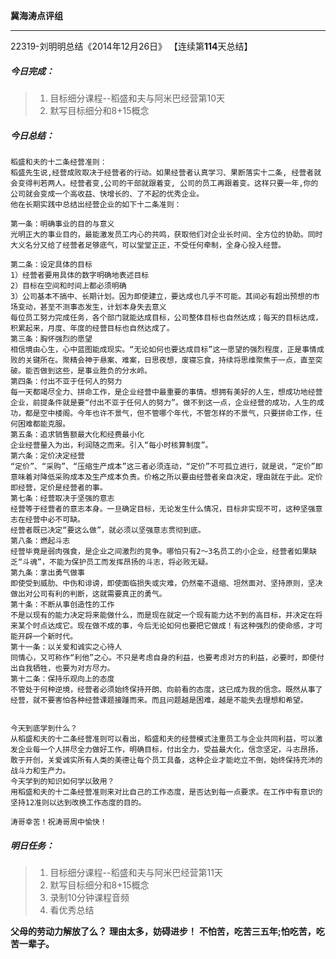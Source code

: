 **冀海涛点评组**

------

22319-刘明明总结《2014年12月26日》
【连续第**114**天总结】

##### __今日完成：__
>1. 目标细分课程--稻盛和夫与阿米巴经营第10天
>2. 默写目标细分和8+15概念

##### __今日总结：__
    稻盛和夫的十二条经营准则：
    稻盛先生说,经营成败取决于经营者的行动。如果经营者认真学习、果断落实十二条, 经营者就会变得判若两人。经营者变,公司的干部就跟着变, 公司的员工再跟着变。这样只要一年,你的公司就会变成一个高收益、快增长的、了不起的优秀企业。
    他在长期实践中总结出经营企业的如下十二条准则：

    第一条：明确事业的目的与意义
    光明正大的事业目的，最能激发员工内心的共鸣，获取他们对企业长时间、全方位的协助。同时大义名分又给了经营者足够底气，可以堂堂正正，不受任何牵制，全身心投入经营。
    
    第二条：设定具体的目标
    1）经营者要用具体的数字明确地表述目标
    2）目标在空间和时间上都必须明确
    3）公司基本不搞中、长期计划。因为即使建立，要达成也几乎不可能。其间必有超出预想的市场变动，甚至不测事态发生，计划本身失去意义
    每位员工努力完成任务，各个部门就能达成目标，公司整体目标也自然达成；每天的目标达成，积累起来，月度、年度的经营目标也自然达成了。
    第三条：胸怀强烈的愿望
    相信境由心生，心中蓝图能成现实。“无论如何也要达成目标”这一愿望的强烈程度，正是事情成败的关键所在。聚精会神于悬案、难案，日思夜想，废寝忘食，持续将思维聚焦于一点，直至突破。能否做到这些，是事业胜负的分水岭。
    第四条：付出不亚于任何人的努力
    每一天都竭尽全力、拼命工作，是企业经营中最重要的事情。想拥有美好的人生，想成功地经营企业，前提条件就是要“付出不亚于任何人的努力”。做不到这一点，企业经营的成功，人生的成功，都是空中楼阁。今年也许不景气，但不管哪个年代，不管怎样的不景气，只要拼命工作，任何困难都能克服。
    第五条：追求销售额最大化和经费最小化
    企业经营量入为出，利润随之而来。引入“每小时核算制度”。
    第六条：定价决定经营
    “定价”、“采购”、“压缩生产成本”这三者必须连动，“定价”不可孤立进行，就是说，“定价”即意味着对降低采购成本及生产成本负责。价格之所以要由经营者亲自决定，理由就在于此。定价即经营，定价是经营者的事。
    第七条：经营取决于坚强的意志
    经营等于经营者的意志本身。一旦确定目标，无论发生什么情况，目标非实现不可，这种坚强意志在经营中必不可缺。
    经营者既已决定“要这么做”，就必须以坚强意志贯彻到底。
    第八条：燃起斗志
    经营毕竟是弱肉强食，是企业之间激烈的竞争。哪怕只有2～3名员工的小企业，经营者如果缺乏“斗魂”，不能为保护员工而发挥昂扬的斗志，将必败无疑。
    第九条：拿出勇气做事
    即使受到威肋、中伤和诽谤，即使面临损失或灾难，仍然毫不退缩、坦然面对、坚持原则，坚决做出对公司有利的判断，这就需要真正的勇气。
    第十条：不断从事创造性的工作
    不是以现有的能力决定将来能做什么，而是现在就定一个现有能力达不到的高目标，并决定在将来某个时点达成它。现在做不成的事，今后无论如何也要把它做成！有这种强烈的使命感，才可能开辟一个新时代。
    第十一条：以关爱和诚实之心待人
    同情心，又可称作“利他”之心。不只是考虑自身的利益，也要考虑对方的利益，必要时，即使付出自我牺牲，也要为对方尽力。
    第十二条：保持乐观向上的态度
    不管处于何种逆境，经营者必须始终保持开朗、向前看的态度，这已成为我的信念。既然从事了经营，就不要害怕各种经营课题接踵而来。而且问题越是困难，越是不能失去理想和希望。

	
	今天到底学到什么？
	从稻盛和夫的十二条经营准则可以看出，稻盛和夫的经营模式注重员工与企业共同利益，可以激发企业每一个人拼尽全力做好工作，明确目标，付出全力，受益最大化，信念坚定，斗志昂扬，敢于开创，关爱诚实所有人类的美德让每个员工具备，这种企业才能屹立不倒，始终保持充沛的战斗力和生产力。
    今天学到的知识如何学以致用？
	用稻盛和夫的十二条经营准则来对比自己的工作态度，是否达到每一点要求。在工作中有意识的坚持12准则以达到改换工作态度的目的。
	
    涛哥幸苦！祝涛哥周中愉快！
##### __明日任务：__
>1. 目标细分课程--稻盛和夫与阿米巴经营第11天
>2. 默写目标细分和8+15概念
>3. 录制10分钟课程音频
>4. 看优秀总结

**父母的劳动力解放了么？**
**理由太多，妨碍进步！**
**不怕苦，吃苦三五年;怕吃苦，吃苦一辈子。**  